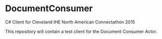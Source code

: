 DocumentConsumer
================

C# Client for Cleveland IHE North American Connectathon 2015

This repository will contain a test client for the Document Consumer Actor.
